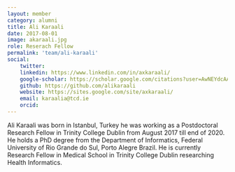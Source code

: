 ```yaml
---
layout: member
category: alumni
title: Ali Karaali
date: 2017-08-01
image: akaraali.jpg
role: Reserach Fellow
permalink: 'team/ali-karaali'
social:
    twitter: 
    linkedin: https://www.linkedin.com/in/axkaraali/
    google-scholar: https://scholar.google.com/citations?user=AwNEYdcAAAAJ&hl=en)
    github: https://github.com/alikaraali
    website: https://sites.google.com/site/axkaraali/
    email: karaalia@tcd.ie
    orcid:
---
```


Ali Karaali was born in Istanbul, Turkey he was working as a Postdoctoral
Research Fellow in Trinity College Dublin from August 2017 till end of 2020. He holds a PhD 
degree from the Department of Informatics, Federal University of Rio Grande do
Sul, Porto Alegre Brazil. He is currently Research Fellow in Medical School in
Trinity College Dublin researching Health Informatics.
